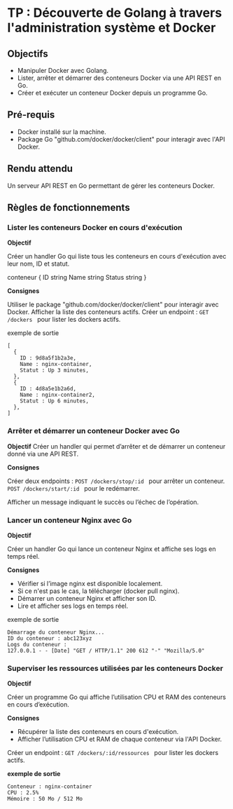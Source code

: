 # TP : Découverte de Golang à travers l'administration système et Docker

## Objectifs
- Manipuler Docker avec Golang.
- Lister, arrêter et démarrer des conteneurs Docker via une API REST en Go.
- Créer et exécuter un conteneur Docker depuis un programme Go.

## Pré-requis
- Docker installé sur la machine.
- Package Go "github.com/docker/docker/client" pour interagir avec l'API Docker.

## Rendu attendu
Un serveur API REST en Go permettant de gérer les conteneurs Docker.

## Règles de fonctionnements

### Lister les conteneurs Docker en cours d'exécution

**Objectif**

Créer un handler Go qui liste tous les conteneurs en cours d'exécution avec leur nom, ID et statut.

conteneur {
  ID string
  Name string
  Status string
}

**Consignes**

Utiliser le package "github.com/docker/docker/client" pour interagir avec Docker.
Afficher la liste des conteneurs actifs.
Créer un endpoint :
```GET /dockers ``` pour lister les dockers actifs.

exemple de sortie
```
[
  {
    ID : 9d8a5f1b2a3e, 
    Name : nginx-container,  
    Statut : Up 3 minutes,
  }, 
  {
    ID : 4d8a5e1b2a6d, 
    Name : nginx-container2,  
    Statut : Up 6 minutes,
  },
]
```

### Arrêter et démarrer un conteneur Docker avec Go

**Objectif**
Créer un handler qui permet d’arrêter et de démarrer un conteneur donné via une API REST.

**Consignes**

Créer deux endpoints :
```POST /dockers/stop/:id ``` pour arrêter un conteneur.
```POST /dockers/start/:id ``` pour le redémarrer.

Afficher un message indiquant le succès ou l’échec de l’opération.

### Lancer un conteneur Nginx avec Go

**Objectif**

Créer un handler Go qui lance un conteneur Nginx et affiche ses logs en temps réel.

**Consignes**

- Vérifier si l’image nginx est disponible localement.
- Si ce n'est pas le cas, la télécharger (docker pull nginx).
- Démarrer un conteneur Nginx et afficher son ID.
- Lire et afficher ses logs en temps réel.

exemple de sortie
```
Démarrage du conteneur Nginx...  
ID du conteneur : abc123xyz  
Logs du conteneur :  
127.0.0.1 - - [Date] "GET / HTTP/1.1" 200 612 "-" "Mozilla/5.0"
```

### Superviser les ressources utilisées par les conteneurs Docker

**Objectif**

Créer un programme Go qui affiche l’utilisation CPU et RAM des conteneurs en cours d’exécution.

**Consignes**

- Récupérer la liste des conteneurs en cours d'exécution.
- Afficher l’utilisation CPU et RAM de chaque conteneur via l'API Docker.

Créer un endpoint :
```GET /dockers/:id/ressources ``` pour lister les dockers actifs.

**exemple de sortie**
```
Conteneur : nginx-container  
CPU : 2.5%  
Mémoire : 50 Mo / 512 Mo  
```
